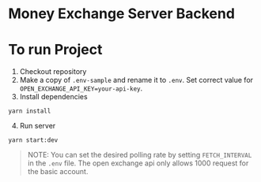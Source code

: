 # Money Exchange Server Backend

# To run Project

1. Checkout repository
2. Make a copy of `.env-sample` and rename it to `.env`. Set correct value for `OPEN_EXCHANGE_API_KEY=your-api-key`.
3. Install dependencies

```
yarn install
```

4. Run server

```
yarn start:dev
```

> NOTE: You can set the desired polling rate by setting `FETCH_INTERVAL` in the `.env` file. The open exchange api only allows 1000 request for the basic account.
